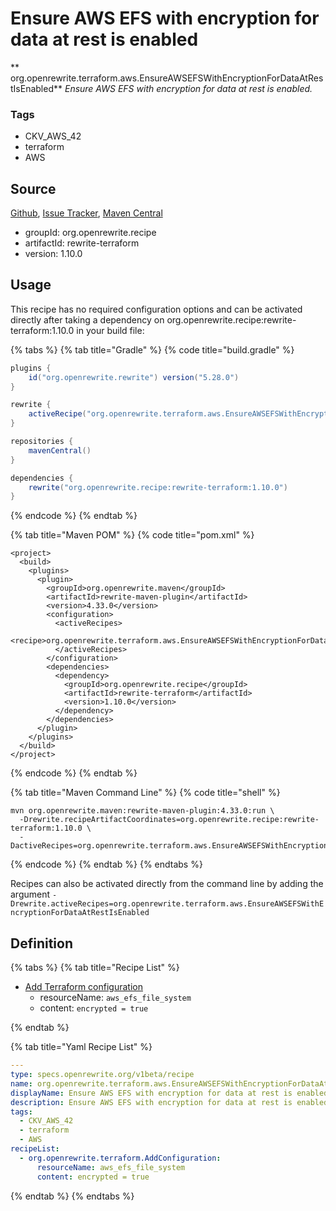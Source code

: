 # Ensure AWS EFS with encryption for data at rest is enabled

** org.openrewrite.terraform.aws.EnsureAWSEFSWithEncryptionForDataAtRestIsEnabled**
_Ensure AWS EFS with encryption for data at rest is enabled._

### Tags

* CKV_AWS_42
* terraform
* AWS

## Source

[Github](https://github.com/openrewrite/rewrite-terraform), [Issue Tracker](https://github.com/openrewrite/rewrite-terraform/issues), [Maven Central](https://search.maven.org/artifact/org.openrewrite.recipe/rewrite-terraform/1.10.0/jar)

* groupId: org.openrewrite.recipe
* artifactId: rewrite-terraform
* version: 1.10.0


## Usage

This recipe has no required configuration options and can be activated directly after taking a dependency on org.openrewrite.recipe:rewrite-terraform:1.10.0 in your build file:

{% tabs %}
{% tab title="Gradle" %}
{% code title="build.gradle" %}
```groovy
plugins {
    id("org.openrewrite.rewrite") version("5.28.0")
}

rewrite {
    activeRecipe("org.openrewrite.terraform.aws.EnsureAWSEFSWithEncryptionForDataAtRestIsEnabled")
}

repositories {
    mavenCentral()
}

dependencies {
    rewrite("org.openrewrite.recipe:rewrite-terraform:1.10.0")
}
```
{% endcode %}
{% endtab %}

{% tab title="Maven POM" %}
{% code title="pom.xml" %}
```markup
<project>
  <build>
    <plugins>
      <plugin>
        <groupId>org.openrewrite.maven</groupId>
        <artifactId>rewrite-maven-plugin</artifactId>
        <version>4.33.0</version>
        <configuration>
          <activeRecipes>
            <recipe>org.openrewrite.terraform.aws.EnsureAWSEFSWithEncryptionForDataAtRestIsEnabled</recipe>
          </activeRecipes>
        </configuration>
        <dependencies>
          <dependency>
            <groupId>org.openrewrite.recipe</groupId>
            <artifactId>rewrite-terraform</artifactId>
            <version>1.10.0</version>
          </dependency>
        </dependencies>
      </plugin>
    </plugins>
  </build>
</project>
```
{% endcode %}
{% endtab %}

{% tab title="Maven Command Line" %}
{% code title="shell" %}
```shell
mvn org.openrewrite.maven:rewrite-maven-plugin:4.33.0:run \
  -Drewrite.recipeArtifactCoordinates=org.openrewrite.recipe:rewrite-terraform:1.10.0 \
  -DactiveRecipes=org.openrewrite.terraform.aws.EnsureAWSEFSWithEncryptionForDataAtRestIsEnabled
```
{% endcode %}
{% endtab %}
{% endtabs %}

Recipes can also be activated directly from the command line by adding the argument `-Drewrite.activeRecipes=org.openrewrite.terraform.aws.EnsureAWSEFSWithEncryptionForDataAtRestIsEnabled`

## Definition

{% tabs %}
{% tab title="Recipe List" %}
* [Add Terraform configuration](../../terraform/addconfiguration.md)
  * resourceName: `aws_efs_file_system`
  * content: `encrypted = true`

{% endtab %}

{% tab title="Yaml Recipe List" %}
```yaml
---
type: specs.openrewrite.org/v1beta/recipe
name: org.openrewrite.terraform.aws.EnsureAWSEFSWithEncryptionForDataAtRestIsEnabled
displayName: Ensure AWS EFS with encryption for data at rest is enabled
description: Ensure AWS EFS with encryption for data at rest is enabled.
tags:
  - CKV_AWS_42
  - terraform
  - AWS
recipeList:
  - org.openrewrite.terraform.AddConfiguration:
      resourceName: aws_efs_file_system
      content: encrypted = true

```
{% endtab %}
{% endtabs %}
